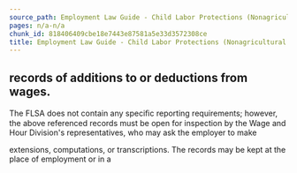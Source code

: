 ```yaml
---
source_path: Employment Law Guide - Child Labor Protections (Nonagricultural Work).md
pages: n/a-n/a
chunk_id: 818406409cbe18e7443e87581a5e33d3572308ce
title: Employment Law Guide - Child Labor Protections (Nonagricultural Work)
---
```

## records of additions to or deductions from wages.

The FLSA does not contain any speciﬁc reporting requirements; however, the above referenced records must be open for inspection by the Wage and Hour Division's representatives, who may ask the employer to make

extensions, computations, or transcriptions. The records may be kept at the place of employment or in a
